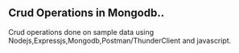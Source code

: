 ## Crud Operations in Mongodb..
Crud operations done on sample data using Nodejs,Expressjs,Mongodb,Postman/ThunderClient and javascript.
